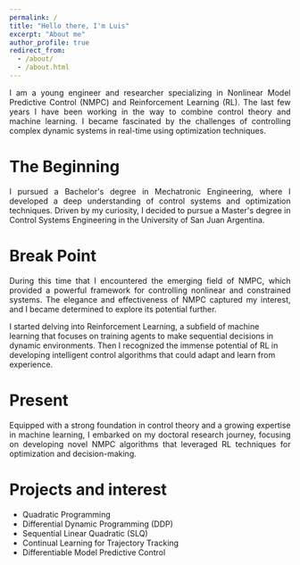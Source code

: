 ```yaml
---
permalink: /
title: "Hello there, I'm Luis"
excerpt: "About me"
author_profile: true
redirect_from: 
  - /about/
  - /about.html
---
```


<p style='text-align: justify;'> 
 I am a young engineer and researcher specializing in Nonlinear Model Predictive Control (NMPC) and Reinforcement Learning (RL). The last few years I have been working in the way to combine control theory and machine learning.
 I became fascinated by the challenges of controlling complex dynamic systems in real-time using optimization techniques.
 </p>

The Beginning 
======
<p style='text-align: justify;'> 
I pursued a Bachelor's degree in Mechatronic Engineering, where I developed a deep understanding of control systems and optimization techniques. 
Driven by my curiosity, I decided to pursue a Master's degree in Control Systems Engineering in the University of San Juan Argentina. 
 </p>


Break Point
======
<p style='text-align: justify;'> 
During this time that I encountered the emerging field of NMPC, which provided a powerful framework for controlling nonlinear and constrained systems. The elegance and effectiveness of NMPC captured my interest, and I became determined to explore its potential further.

I started delving into Reinforcement Learning, a subfield of machine learning that focuses on training agents to make sequential decisions in dynamic environments. Then I recognized the immense potential of RL in developing intelligent control algorithms that could adapt and learn from experience.
 </p>

Present
======
<p style='text-align: justify;'> 
Equipped with a strong foundation in control theory and a growing expertise in machine learning, I embarked on my doctoral research journey, focusing on developing novel NMPC algorithms that leveraged RL techniques for optimization and decision-making. 
 </p>

 Projects and interest
======
* Quadratic Programming
* Differential Dynamic Programming (DDP)
* Sequential Linear Quadratic (SLQ) 
* Continual Learning for Trajectory Tracking
* Differentiable Model Predictive Control